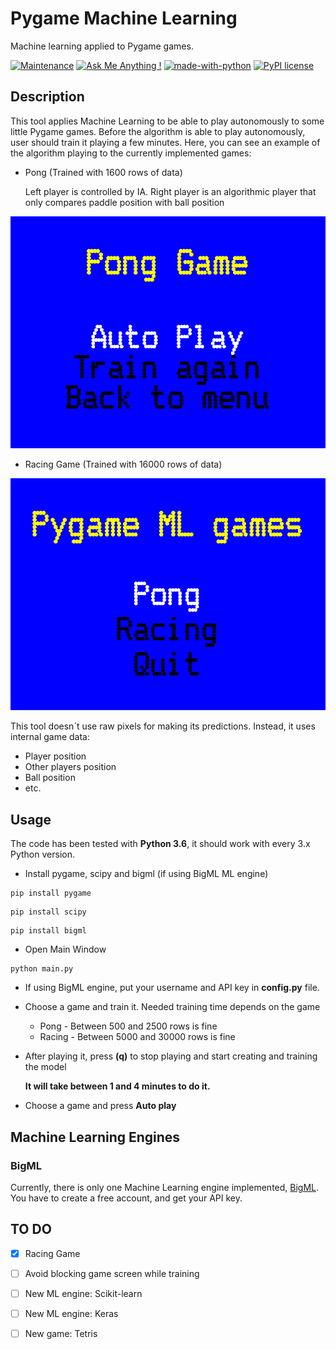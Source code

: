 # Pygame Machine Learning
Machine learning applied to Pygame games.


[![Maintenance](https://img.shields.io/badge/Maintained%3F-yes-green.svg)](https://GitHub.com/Naereen/StrapDown.js/graphs/commit-activity)
[![Ask Me Anything !](https://img.shields.io/badge/Ask%20me-anything-1abc9c.svg)](https://GitHub.com/Naereen/ama)
[![made-with-python](https://img.shields.io/badge/Made%20with-Python-1f425f.svg)](https://www.python.org/)
[![PyPI license](https://img.shields.io/pypi/l/ansicolortags.svg)](https://pypi.python.org/pypi/ansicolortags/)


## Description
This tool applies Machine Learning to be able to play autonomously to some little Pygame games. Before the algorithm is able to play autonomously, user should train it playing a few minutes.
Here, you can see an example of the algorithm playing to the currently implemented games:
* Pong (Trained with 1600 rows of data)
  
  Left player is controlled by IA. Right player is an algorithmic player that only compares paddle position with ball position

![Pong game](examples/pong1600.gif)

* Racing Game (Trained with 16000 rows of data)

![Pong game](examples/racing16000.gif)


This tool doesn´t use raw pixels for making its predictions. Instead, it uses internal game data:
* Player position
* Other players position
* Ball position
* etc.

## Usage

The code has been tested with **Python 3.6**, it should work with every 3.x Python version.

* Install pygame, scipy and bigml (if using BigML ML engine)

```
pip install pygame
```

```
pip install scipy
```

```
pip install bigml
```
* Open Main Window
```
python main.py
```
* If using BigML engine, put your username and API key in **config.py** file.
* Choose a game and train it. Needed training time depends on the game
    * Pong - Between 500 and 2500 rows is fine
    * Racing - Between 5000 and 30000 rows is fine

* After playing it, press **(q)** to stop playing and start creating and training the model
  
  **It will take between 1 and 4 minutes to do it.**

* Choose a game and press **Auto play**

## Machine Learning Engines

### BigML
Currently, there is only one Machine Learning engine implemented, [BigML](https://bigml.com/).
You have to create a free account, and get your API key.

## TO DO
- [x] Racing Game
- [ ] Avoid blocking game screen while training
- [ ] New ML engine: Scikit-learn
- [ ] New ML engine: Keras
- [ ] New game: Tetris

